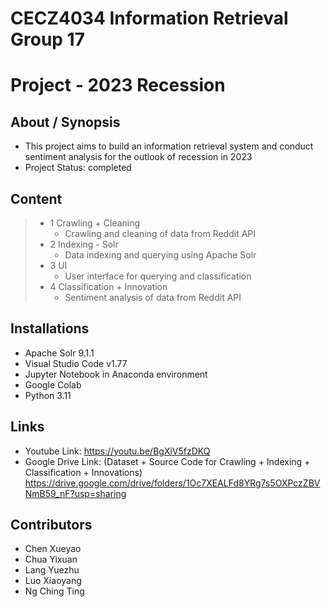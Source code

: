 # CECZ4034 Information Retrieval Group 17
# Project - 2023 Recession

## About / Synopsis

* This project aims to build an information retrieval system and conduct sentiment analysis for the outlook of recession in 2023
* Project Status: completed

## Content

> * 1 Crawling + Cleaning
>   * Crawling and cleaning of data from Reddit API
> * 2 Indexing - Solr
>   * Data indexing and querying using Apache Solr
> * 3 UI
>   * User interface for querying and classification
> * 4 Classification + Innovation
>   * Sentiment analysis of data from Reddit API

## Installations

* Apache Solr 9.1.1
* Visual Studio Code v1.77
* Jupyter Notebook in Anaconda environment
* Google Colab
* Python 3.11

## Links

* Youtube Link: https://youtu.be/BgXiV5fzDKQ
* Google Drive Link: (Dataset + Source Code for Crawling + Indexing + Classification + Innovations) https://drive.google.com/drive/folders/1Oc7XEALFd8YRg7s5OXPczZBVNmB59_nF?usp=sharing

## Contributors

* Chen Xueyao
* Chua Yixuan
* Lang Yuezhu
* Luo Xiaoyang
* Ng Ching Ting
